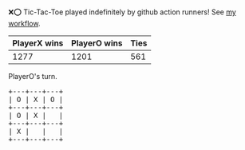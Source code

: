 :x::o: Tic-Tac-Toe played indefinitely by github action runners! See [my workflow](.github/workflows/play.yaml).

|PlayerX wins|PlayerO wins|Ties|
|-|-|-|
|1277|1201|561|

PlayerO's turn.

<pre>
+---+---+---+
| O | X | O |
+---+---+---+
| O | X |   |
+---+---+---+
| X |   |   |
+---+---+---+
</pre>